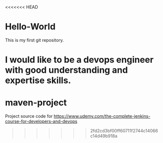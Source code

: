 <<<<<<< HEAD
# Hello-World
This is my first git repository.

I would like to be a devops engineer with good understanding and expertise skills.
=======
# maven-project
Project source code for https://www.udemy.com/the-complete-jenkins-course-for-developers-and-devops
>>>>>>> 2fd2cd3bf00ff60711f2744c14066c14d49b918a
